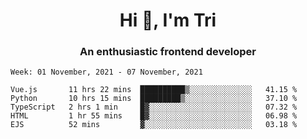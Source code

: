 <h1 align="center">Hi 👋, I'm Tri</h1>
<h3 align="center">An enthusiastic frontend developer</h3>

<!--START_SECTION:waka-->
```text
Week: 01 November, 2021 - 07 November, 2021

Vue.js       11 hrs 22 mins  ██████████▒░░░░░░░░░░░░░░   41.15 % 
Python       10 hrs 15 mins  █████████▒░░░░░░░░░░░░░░░   37.10 % 
TypeScript   2 hrs 1 min     █▓░░░░░░░░░░░░░░░░░░░░░░░   07.32 % 
HTML         1 hr 55 mins    █▓░░░░░░░░░░░░░░░░░░░░░░░   06.98 % 
EJS          52 mins         ▓░░░░░░░░░░░░░░░░░░░░░░░░   03.18 % 
```
<!--END_SECTION:waka-->
